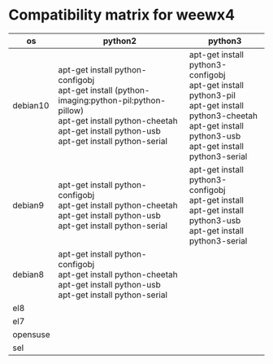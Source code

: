 # Compatibility matrix for weewx4

| os | python2 | python3 |
|---|---|---|
| debian10 | apt-get install python-configobj<br>apt-get install (python-imaging:python-pil:python-pillow)<br>apt-get install python-cheetah<br>apt-get install python-usb<br>apt-get install python-serial | apt-get install python3-configobj<br>apt-get install python3-pil<br>apt-get install python3-cheetah<br>apt-get install python3-usb<br>apt-get install python3-serial |
| debian9 | apt-get install python-configobj<br>apt-get install python-cheetah<br>apt-get install python-usb<br>apt-get install python-serial | apt-get install python3-configobj<br>apt-get install<br>apt-get install python3-usb<br>apt-get install python3-serial |
| debian8 | apt-get install python-configobj<br>apt-get install python-cheetah<br>apt-get install python-usb<br>apt-get install python-serial |  |
| el8 | | |
| el7 | | |
| opensuse | | |
| sel | | |
